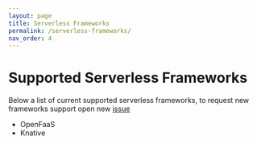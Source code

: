 ```yaml
---
layout: page
title: Serverless Frameworks
permalink: /serverless-frameworks/
nav_order: 4
---
```


# Supported Serverless Frameworks
Below a list of current supported serverless frameworks, to request new frameworks support open new  [issue](https://github.com/octoproject/octo-cli/issues)
- OpenFaaS
- Knative